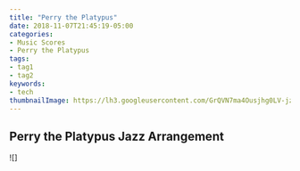 ```yaml
---
title: "Perry the Platypus"
date: 2018-11-07T21:45:19-05:00
categories:
- Music Scores
- Perry the Platypus
tags:
- tag1
- tag2
keywords:
- tech
thumbnailImage: https://lh3.googleusercontent.com/GrQVN7ma4Ousjhg0LV-jzvmuch66xvGtWzr6ZVUUgwL6Adat05txa58nWzFSje1zYCw8L4R9EB9_0V4a-OyN0Wasl9JctCW73t9Kk6t5_21kt35BpWOyn7WhxB6nOYlOoiHZJFlDcw=w2400
---
```

## Perry the Platypus Jazz Arrangement
<!--more-->
![]